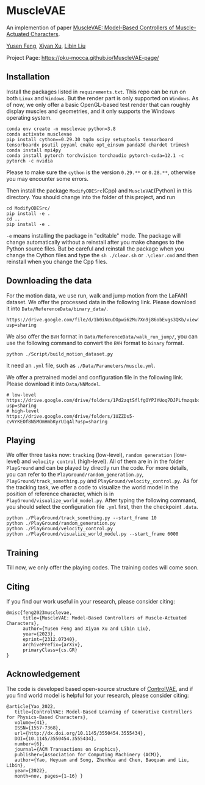 # MuscleVAE
An implemention of paper [MuscleVAE: Model-Based Controllers of Muscle-Actuated Characters](https://pku-mocca.github.io/MuscleVAE-page/).

[Yusen Feng](https://wangchek.github.io/),  [Xiyan Xu](https://xiyan-xu.github.io/), [Libin Liu](http://libliu.info/)

Project Page: https://pku-mocca.github.io/MuscleVAE-page/

## Installation

Install the packages listed in `requirements.txt`. This repo can be run on both `Linux` and `Windows`. But the render part is only supported on `Windows`. As of now, we only offer a basic OpenGL-based test render that can roughly display muscles and geometries, and it only supports the Windows operating system.

```
conda env create -n musclevae python=3.8
conda activate musclevae
pip install cython==0.29.30 tqdm scipy setuptools tensorboard tensorboardx psutil pyyaml cmake opt_einsum panda3d chardet trimesh
conda install mpi4py  
conda install pytorch torchvision torchaudio pytorch-cuda=12.1 -c pytorch -c nvidia
```
Please to make sure the `cython` is the version `0.29.**` or `0.28.**`, otherwise you may encounter some errors.

Then install the package `ModifyODESrc`(Cpp) and `MuscleVAE`(Python) in this directory. You should  change into the folder of this project, and run
```
cd ModifyODESrc/
pip install -e .
cd ..
pip install -e .
```
`-e` means installing the package in "editable" mode. The package will change automatically without a reinstall after you make changes to the Python source files. But be careful and reinstall the package when you change the Cython files and type the `sh ./clear.sh` or `.\clear.cmd` and then reinstall when you change the Cpp files.


## Downloading the data
For the motion data, we use run, walk and jump motion from the LaFAN1 dataset. We offer the processed data in the following link. Please download it into `Data/ReferenceData/binary_data/`. 

```
https://drive.google.com/file/d/1b0iNcuDOpwi62Mu7Xn9j86obEvgs3QKb/view?usp=sharing
```

We also offer the `BVH` format in `Data/ReferenceData/walk_run_jump/`, you can use the following command to convert the `BVH` format to `binary` format. 

```
python ./Script/build_motion_dataset.py
``` 
It need an `.yml` file, such as `./Data/Parameters/muscle.yml`.

We offer a pretrained model and configuration file in the following link. Please download it into `Data/NNModel`.  
```
# low-level
https://drive.google.com/drive/folders/1Pd2zqtSflfgOYPJYUoq7DJPLfmzqsboS?usp=sharing
# high-level
https://drive.google.com/drive/folders/1UZZDs5-cvVrKEOf8NSMOmHmbKyrUIqAl?usp=sharing
```

## Playing

We offer three tasks now: `tracking` (low-level), `random generation` (low-level) and `velocity control` (high-level). All of them are in in the folder `PlayGround` and can be played by directly run the code. For more details, you can refer to the `PlayGround/random_generation.py`, `PlayGround/track_something.py` and `PlayGround/velocity_control.py`. As for the tracking task, we offer a code to visualize the world model in the position of reference character, which is in `PlayGround/visualize_world_model.py`. After typing the following command, you should select the configuration file `.yml` first, then the checkpoint `.data`.

```
python ./PlayGround/track_something.py --start_frame 10
python ./PlayGround/random_generation.py
python ./PlayGround/velocity_control.py
python ./PlayGround/visualize_world_model.py --start_frame 6000
```

## Training

Till now, we only offer the playing codes. The training codes will come soon.


## Citing

If you find our work useful in your research, please consider citing:

```
@misc{feng2023musclevae,
      title={MuscleVAE: Model-Based Controllers of Muscle-Actuated Characters}, 
      author={Yusen Feng and Xiyan Xu and Libin Liu},
      year={2023},
      eprint={2312.07340},
      archivePrefix={arXiv},
      primaryClass={cs.GR}
}
```

## Acknowledgement

The code is developed based open-source structure of [ControlVAE](https://github.com/heyuanYao-pku/Control-VAE), and if you find world model is helpful for your research, please consider citing:

```
@article{Yao_2022,
   title={ControlVAE: Model-Based Learning of Generative Controllers for Physics-Based Characters},
   volume={41},
   ISSN={1557-7368},
   url={http://dx.doi.org/10.1145/3550454.3555434},
   DOI={10.1145/3550454.3555434},
   number={6},
   journal={ACM Transactions on Graphics},
   publisher={Association for Computing Machinery (ACM)},
   author={Yao, Heyuan and Song, Zhenhua and Chen, Baoquan and Liu, Libin},
   year={2022},
   month=nov, pages={1–16} }
```



